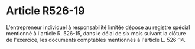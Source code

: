 # Article R526-19

L'entrepreneur individuel à responsabilité limitée dépose au registre spécial mentionné à l'article R. 526-15, dans le délai de six mois suivant la clôture de l'exercice, les documents comptables mentionnés à l'article L. 526-14.
